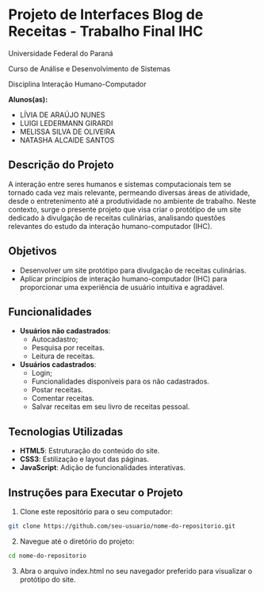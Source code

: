 # Projeto de Interfaces Blog de Receitas - Trabalho Final IHC

Universidade Federal do Paraná

Curso de Análise e Desenvolvimento de Sistemas

Disciplina Interação Humano-Computador

**Alunos(as):**
- LÍVIA DE ARAÚJO NUNES
- LUIGI LEDERMANN GIRARDI 
- MELISSA SILVA DE OLIVEIRA
- NATASHA ALCAIDE SANTOS

## Descrição do Projeto

A interação entre seres humanos e sistemas computacionais tem se tornado cada vez mais relevante, permeando diversas áreas de atividade, desde o entretenimento até a produtividade no ambiente de trabalho. Neste contexto, surge o presente projeto que visa criar o protótipo de um site dedicado à divulgação de receitas culinárias, analisando questões relevantes do estudo da interação humano-computador (IHC).

## Objetivos

- Desenvolver um site protótipo para divulgação de receitas culinárias.
- Aplicar princípios de interação humano-computador (IHC) para proporcionar uma experiência de usuário intuitiva e agradável.

## Funcionalidades
- **Usuários não cadastrados**:
  - Autocadastro;
  - Pesquisa por receitas.
  - Leitura de receitas.
- **Usuários cadastrados**: 
  - Login;
  - Funcionalidades disponíveis para os não cadastrados.
  - Postar receitas.
  - Comentar receitas.
  - Salvar receitas em seu livro de receitas pessoal.

## Tecnologias Utilizadas
- **HTML5**: Estruturação do conteúdo do site.
- **CSS3**: Estilização e layout das páginas.
- **JavaScript**: Adição de funcionalidades interativas.

## Instruções para Executar o Projeto

1. Clone este repositório para o seu computador:

```sh 
git clone https://github.com/seu-usuario/nome-do-repositorio.git
```

2. Navegue até o diretório do projeto:

```sh 
cd nome-do-repositorio
```

3. Abra o arquivo index.html no seu navegador preferido para visualizar o protótipo do site.

